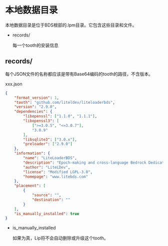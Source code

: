 # 本地数据目录

本地数据目录是位于BDS根部的.lpm目录。它包含这些目录和文件。

- records/

  每一个tooth的安装信息


## records/

每个JSON文件的名称都应该是带有Base64编码的tooth的路径，不含版本。

xxx.json

```json
{
    "format_version": 1,
    "tooth": "github.com/liteldev/liteloaderbds",
    "version": "2.9.0",
    "dependencies": {
        "libopenssl": ["1.1.0", "1.1.1"],
        "libopenssl3": [
            [">=3.0.5", "<=3.0.7"],
            "3.0.9"
        ],
        "libsqlite3": ["3.0.x"],
        "preloader": ["2.9.0"]
    },
    "information": {
        "name": "LiteLoaderBDS",
        "description": "Epoch-making and cross-language Bedrock Dedicated Server plugin loader.",
        "author": "LiteLDev",
        "license": "Modified LGPL-3.0",
        "homepage": "www.litebds.com"
    },
    "placement": [
        {
            "source": "",
            "destination": ""
        }
    ],
    "is_manually_installed": true
}
```

- is_manually_installed

  如果为真，Lip将不会自动删除或升级这个tooth。
  